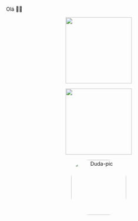 Olá 👋✨

<div align="center">
  <p> <a href="https://github.com/DudaMav">
    <img align="center" height="180em" src="https://github-readme-stats.vercel.app/api?username=DudaMav&show_icons=true&theme=dracula&include_all_commits=true&count_private=true"/>
  </p>
  <p>
    <img align="center" height="180em" src="https://github-readme-stats.vercel.app/api/top-langs/?username=DudaMav&layout=compact&langs_count=7&theme=dracula"/>
  </p>
</div>
  <div align="center">
  <p> <img align="center" alt="Duda-pic" height="150" style="border-radius:50px;" src="https://i.pinimg.com/564x/35/38/92/3538920dfb5b550234d91b67e6c8c459.jpg?width=676&height=676">
  </p>
    </div>
